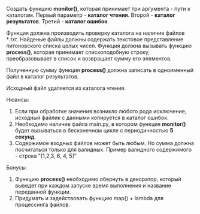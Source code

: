 Создать функцию **monitor()**, которая принимает три аргумента - пути к каталогам.
Первый параметр - **каталог чтения**.
Второй - **каталог результатов**.
Третий - **каталог ошибок**.

Функция должна производить проверку каталога на наличие файлов **.txt*.
Найденые файлы должны содержать текстовое представление питоновского списка
целых чисел.
Функция должна вызывать функцию **process()**, которая принимает спископодобную строку,
преобразовывает в список и возвращает сумму его элементов.

Полученную сумму функция **process()** должна записать в одноименный файл в каталог результатов.

Исходный файл удаляется из каталога чтения.

Нюансы:
1. Если при обработке значения возникло любого рода исключение, исходный файлик с данными
   копируется в каталог ошибок.
2. Необходимо наличие файла main.py, в котором функция **monitor()** будет вызываться в бесконечном
   цикле с периодичностью **5 секунд**.
3. Содержимое входных файлов может быть любым. Но сумма должна посчитаться только для валидных.
   Пример валидного содержимого - строка "[1,2,3, 6, 4, 5]"
   
Бонусы:
1. Функцию **process()** необходимо обернуть в декоратор, который выведет при каждом запуске время выполнения
   и название переданной функции.
2. Придумать и задействовать функцию map() + lambda для процессинга файлов.
